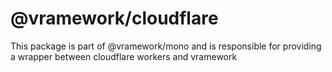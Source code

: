 # @vramework/cloudflare

This package is part of @vramework/mono and is responsible for providing a wrapper between cloudflare workers and vramework
